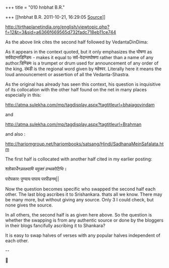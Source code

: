 +++
title = "010 hnbhat B.R."

+++
[[hnbhat B.R.	2011-10-21, 16:29:05 [Source](https://groups.google.com/g/bvparishat/c/orXIOQwoATU)]]



<http://tirthaplanetindia.org/english/viewtopic.php?f=12&t=3&sid=a6366f669565d732fadc718eb11ce744>

  

As the above link cites the second half followed by VedantaDinDima:

  

  

As it appears in the context quoted, but it only emphasizes the घोषणा as सर्ववेदान्तडिण्डिमः - makes it equal to सर्व-वेदान्तघोषणा rather than a name of any author.डिण्डिमः is a trumpet or drum used for announcement of any order of the king. दंबडी is the regional word given by महेश्वर. Literally here it means the loud announcement or assertion of all the Vedanta-Shastra.

  

As the original has already has seen this context, his question is inquisitive of its collocation with the other half found on the net in many places especially in this:

  

<http://atma.sulekha.com/mp/tagdisplay.aspx?tagtitleurl=bhajagovindam>

  

and

  

<http://atma.sulekha.com/mp/tagdisplay.aspx?tagtitleurl=Brahman>

  

and also :

  

<http://hariomgroup.net/hariombooks/satsang/Hindi/SadhanaMeinSafalata.htm>

  

The first half is collocated with another half cited in my earlier posting:

  

श्लोकार्धेन*प्रवक्ष्यामि यदुक्तं ग्रन्थकोटिभिः*।

परोपकारः पुण्याय पापाय परपीडनम्\|\|

  

Now the question becomes specific who swapped the second half each other. The last blog ascribes it to Srishankara. thats all we know. There may be many more, but without giving any source. Only 3 I could check, but none gives the source.

  

In all others, the second half is as given here above. So the question is whether the swapping is from any authentic source or done by the bloggers in their blogs fancifully ascribing it to Shankara?

  

It is easy to swap halves of verses with any popular halves independent of each other.

  

--  



